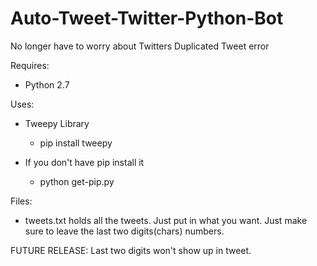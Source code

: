 # Auto-Tweet-Twitter-Python-Bot

No longer have to worry about Twitters Duplicated Tweet error

Requires: 
* Python 2.7

Uses: 
* Tweepy Library
  * pip install tweepy
 
* If you don't have pip install it
  * python get-pip.py

Files:
* tweets.txt holds all the tweets. Just put in what you want. Just make sure to leave the last two digits(chars) numbers.

FUTURE RELEASE:
Last two digits won't show up in tweet.
